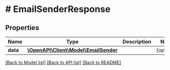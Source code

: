 # # EmailSenderResponse

## Properties

Name | Type | Description | Notes
------------ | ------------- | ------------- | -------------
**data** | [**\OpenAPI\Client\Model\EmailSender**](EmailSender.md) |  | [optional]

[[Back to Model list]](../../README.md#models) [[Back to API list]](../../README.md#endpoints) [[Back to README]](../../README.md)
